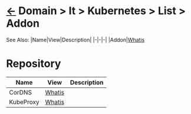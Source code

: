 # [&larr;][Back_Readme] Domain > It > Kubernetes > List > Addon

See Also:
|Name|View|Description|
|-|-|-|
|Addon|[Whatis][Addon_Whatis]
<br>

# Repository

|Name|View|Description|
|-|-|-|
|CorDNS|[Whatis][Addon_Whatis]
|KubeProxy|[Whatis][Addon_Whatis]
<br>



[//]: #(Reference)
[Back_Readme]:           ./readme.md         "Home"

[Addon_Whatis]:       ../whatis/addon_whatis
